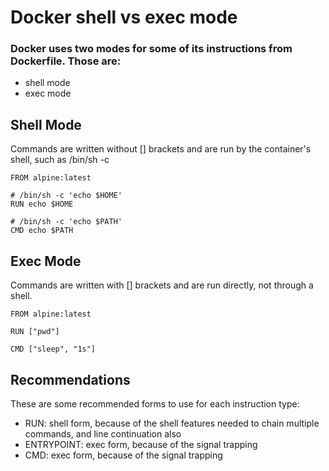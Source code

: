 # Docker shell vs exec mode

### Docker uses two modes for some of its instructions from Dockerfile. Those are:

- shell mode
- exec mode

## Shell Mode

Commands are written without [] brackets and are run by the container's shell, such as /bin/sh -c

```
FROM alpine:latest

# /bin/sh -c 'echo $HOME'
RUN echo $HOME

# /bin/sh -c 'echo $PATH'
CMD echo $PATH
```

## Exec Mode

Commands are written with [] brackets and are run directly, not through a shell.

```
FROM alpine:latest

RUN ["pwd"]

CMD ["sleep", "1s"]
```

## Recommendations

These are some recommended forms to use for each instruction type:

- RUN: shell form, because of the shell features needed to chain multiple commands, and line continuation also
- ENTRYPOINT: exec form, because of the signal trapping
- CMD: exec form, because of the signal trapping






